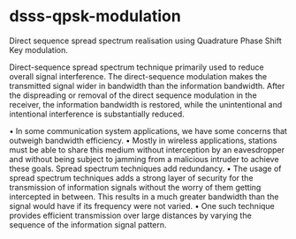 # dsss-qpsk-modulation
Direct sequence spread spectrum realisation using Quadrature Phase Shift Key modulation.

Direct-sequence spread spectrum technique primarily used to reduce overall signal interference. The direct-sequence modulation makes the transmitted signal wider in bandwidth than the information bandwidth. After the dispreading or removal of the direct sequence modulation in the receiver, the information bandwidth is restored, while the unintentional and intentional interference is substantially reduced.


• In some communication system applications, we have some concerns that outweigh bandwidth efficiency.
• Mostly in wireless applications, stations must be able to share this medium without interception by an eavesdropper and without being subject to jamming from a malicious intruder to achieve these goals. Spread spectrum techniques add redundancy.
• The usage of spread spectrum techniques adds a strong layer of security for the transmission of information signals without the worry of them getting intercepted in between. This results in a much greater bandwidth than the signal would have if its
frequency were not varied.
• One such technique provides efficient transmission over large distances by varying the sequence of the information signal pattern.
